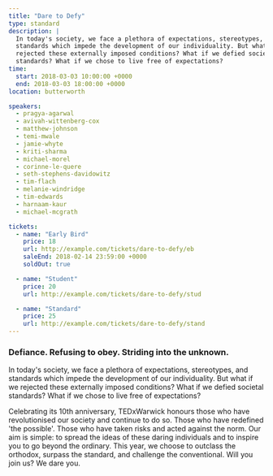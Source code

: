 ```yaml
---
title: "Dare to Defy"
type: standard
description: |
  In today's society, we face a plethora of expectations, stereotypes, and
  standards which impede the development of our individuality. But what if we
  rejected these externally imposed conditions? What if we defied societal
  standards? What if we chose to live free of expectations?
time:
  start: 2018-03-03 10:00:00 +0000
  end: 2018-03-03 18:00:00 +0000
location: butterworth

speakers:
  - pragya-agarwal
  - avivah-wittenberg-cox
  - matthew-johnson
  - temi-mwale
  - jamie-whyte
  - kriti-sharma
  - michael-morel
  - corinne-le-quere
  - seth-stephens-davidowitz
  - tim-flach
  - melanie-windridge
  - tim-edwards
  - harnaam-kaur
  - michael-mcgrath

tickets:
  - name: "Early Bird"
    price: 18
    url: http://example.com/tickets/dare-to-defy/eb
    saleEnd: 2018-02-14 23:59:00 +0000
    soldOut: true

  - name: "Student"
    price: 20
    url: http://example.com/tickets/dare-to-defy/stud

  - name: "Standard"
    price: 25
    url: http://example.com/tickets/dare-to-defy/stand
---
```


### Defiance. Refusing to obey. Striding into the unknown.

In today's society, we face a plethora of expectations, stereotypes, and
standards which impede the development of our individuality. But what if we
rejected these externally imposed conditions? What if we defied societal
standards? What if we chose to live free of expectations?

Celebrating its 10th anniversary, TEDxWarwick honours those who have
revolutionised our society and continue to do so. Those who have redefined
'the possible'. Those who have taken risks and acted against the norm. Our aim
is simple: to spread the ideas of these daring individuals and to inspire you
to go beyond the ordinary. This year, we choose to outclass the orthodox,
surpass the standard, and challenge the conventional. Will you join us? We dare
you.
